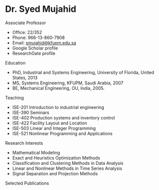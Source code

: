#  Dr. Syed Mujahid

Associate Professor

- Office: 22/352
- Phone: 966-13-860-7908
- Email: smujahid@kfupm.edu.sa
- Google Scholar profile
- ResearchGate profile

​Education

- PhD, Industrial and Systems Engineering, University of Florida, United States, 2013
- MS, Systems Engineering, KFUPM, Saudi Arabia, 2007
- BE, Mechanical Engineering, OU, India, 2005.

Teaching

- ISE-201 Introduction to industrial engineering
- ISE-390 Seminars
- ISE-402 Production systems and inventory control
- ISE-422 Facility Layout and Location
- ISE-503 Linear and Integer Programming
- ISE-521 Nonlinear Programming and Applications

Research Interests

- Mathematical Modeling
- Exact and Heuristics Optimization Methods
- Classification and Clustering Methods in Data Analysis
- Linear and Nonlinear Methods in Time Series Analysis
- Signal Separation and Projection Methods

Selected Publications

